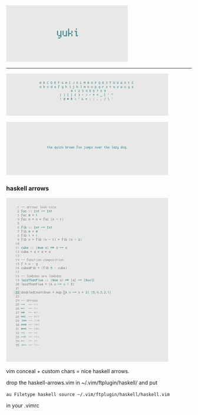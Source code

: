 ![logo](logo.png)

<hr/>

![sample](sample.png)

![the quick brown fox](fox.png)

### haskell arrows

![haskell looks nicer](haskell.png)

vim conceal + custom chars = nice haskell arrows.

drop the haskell-arrows.vim in ~/.vim/ftplugin/haskell/ and put

``
au Filetype haskell source ~/.vim/ftplugin/haskell/haskell.vim
``

in your .vimrc
